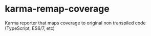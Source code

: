 # karma-remap-coverage
Karma reporter that maps coverage to original non transpiled code (TypeScript, ES6/7, etc)
